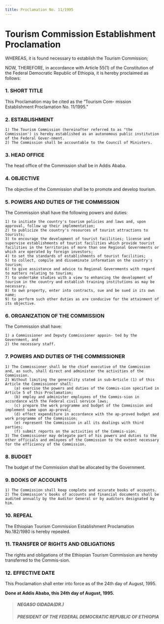 ```yaml
---
title: Proclamation No. 11/1995
---
```


# Tourism Commission Establishment Proclamation

WHEREAS, it is found necessary to establish the Tourism Commission;

NOW, THEREFORE, in accordance with Article 55(1) of the Constitution of the Federal Democratic Republic of Ethiopia, it is hereby proclaimed as follows:

### 1. SHORT TITLE

This Proclamation may be cited as the “Tourism Com- mission Establishment Proclamation No. 11/1995."

### 2. ESTABLISHMENT

    1) The Tourism Commission (hereinafter referred to as "the Commission') is hereby established as an autonomous public institution of the Federal Gover-nment.
    2) The Commission shall be accountable to the Council of Ministers.

### 3. HEAD OFFICE

The head office of the Commission shall be in Addis Ababa.

### 4. OBJECTIVE

The objective of the Commission shall be to promote and develop tourism.

### 5. POWERS AND DUTIES OF THE COMMISSION

The Commission shall have the following powers and duties:

    1) to initiate the country's tourism policies and laws and, upon approval, follow up their implementation;
    2) to publicize the country's resources of tourist attractions to tourists;
    3) to encourage the development of tourist facilities; license and supervise establishments of tourist facilities which provide tourist facilities in the territories of more than one Regional Governments or which are operated by foreign investors;
    4) to set the standards of establishments of tourist facilities;
    5) to collect, compile and disseminate information on the country's tourism;
    6) to give assistance and advice to Regional Governments with regard to matters relating to tourism;
    7) to undertake studies with a view to enhancing the development of tourism in the country and establish training institutions as may be necessary.
    8) to own property, enter into contracts, sue and be sued in its own name;
    9) to perform such other duties as are conducive for the attainment of its objective.

### 6. ORGANIZATION OF THE COMMISSION

The Commission shall have:

    1) a Commissioner and Deputy Commissioner appoin- ted by the Government, and
    2) the necessary staff.

### 7. POWERS AND DUTIES OF THE COMMISSIONER

    1) The Commissioner shall be the chief executive of the Commission and, as such, shall direct and administer the activities of the Commission.
    2) Without limiting the generality stated in sub-Article (1) of this Article the Commissioner shall:
        (a) exercise the powers and duties of the Commis-sion specified in Article 5 of this Proclamation;
        (b) employ and administer employees of the Commis-sion in accordance with the Federal civil service laws;
        (c) prepare the work programme and budget of the Commission and implement same upon ap-proval;
        (d) effect expenditure in accordance with the ap-proved budget and work programme of the Commission;
        (e) represent the Commission in all its dealings with third parties;
        (f) submit reports on the activities of the Commis-sion.
    3) The Commissioner may delegate part of his powers and duties to the other officials and emloyees of the Commission to the extent necessary for the efficiency of the Commission.

### 8. BUDGET

The budget of the Commission shall be allocated by the Government.

### 9. BOOKS OF ACCOUNTS

    1) The Commission shall keep complete and accurate books of accounts.
    2) The Commission's books of accounts and financial documents shall be audited annually by the Auditor General or by auditors designated by him.

### 10. REPEAL

The Ethiopian Tourism Commission Establishment Proclamation No.182/1980 is hereby repealed.

### 11. TRANSFER OF RIGHTS AND OBLIGATIONS

The rights and obligations of the Ethiopian Tourism Commission are hereby transferred to the Commis-sion.

### 12. EFFECTIVE DATE

This Proclamation shall enter into force as of the 24th day of August, 1995.

**Done at Addis Ababa, this 24th day of August, 1995.**

> ##### NEGASO GIDADA(DR.)
>
> ##### PRESIDENT OF THE FEDERAL DEMOCRATIC REPUBLIC OF ETHIOPIA